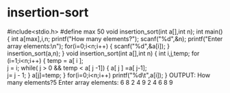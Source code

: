 # insertion-sort
#include<stdio.h>
#define max 50
void insertion_sort(int a[],int  n);
int main()
{
    int a[max],i,n;
    printf("How many elements?");
    scanf("%d",&n);
    printf("Enter array elements:\n");
    for(i=0;i<n;i++)
    {
        scanf("%d",&a[i]);
    }
    insertion_sort(a,n);
}
void insertion_sort(int a[],int n)
{
    int i,j,temp;
    for (i=1;i<n;i++)
    {
        temp = a[ i ];    
        j = i;
        while(  j > 0  && temp < a[ j -1])
        {
            a[ j ] =a[ j-1];   
                j= j - 1;
        }
        a[j]=temp;
    }
    for(i=0;i<n;i++)
        printf("%d\t",a[i]);
}
OUTPUT:
How many elements?5
Enter array elements:
6
8
2
4
9
2	4	6	8	9	

